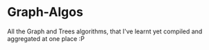 # Graph-Algos
All the Graph and Trees algorithms, that I've learnt yet compiled and aggregated at one place :P
